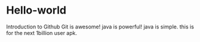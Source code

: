 # Hello-world
Introduction to Github
Git is awesome!
java is powerful!
java is simple.
this is for the next 1billion user apk.
